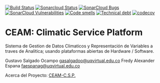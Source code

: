 [![Build Status](https://travis-ci.com/ServiciosCCUQ/uniquindio_siclimatico.svg?branch=master)](https://travis-ci.com/ServiciosCCUQ/uniquindio_siclimatico)
[![Sonarcloud Status](https://sonarcloud.io/api/project_badges/measure?project=ServiciosCCUQ_uniquindio_siclimatico&metric=alert_status)](https://sonarcloud.io/dashboard?id=ServiciosCCUQ_uniquindio_siclimatico) 
[![SonarCloud Bugs](https://sonarcloud.io/api/project_badges/measure?project=ServiciosCCUQ_uniquindio_siclimatico&metric=bugs)](https://sonarcloud.io/component_measures/metric/reliability_rating/list?id=ServiciosCCUQ_uniquindio_siclimatico)
[![SonarCloud Vulnerabilities](https://sonarcloud.io/api/project_badges/measure?project=ServiciosCCUQ_uniquindio_siclimatico&metric=vulnerabilities)](https://sonarcloud.io/component_measures/metric/security_rating/list?id=ServiciosCCUQ_uniquindio_siclimatico)
[![Code smells](https://sonarcloud.io/api/project_badges/measure?project=ServiciosCCUQ_uniquindio_siclimatico&metric=code_smells)](https://sonarcloud.io/component_measures/metric/sqale_rating/list?id=ServiciosCCUQ_uniquindio_siclimatico)
[![Technical debt](https://sonarcloud.io/api/project_badges/measure?project=ServiciosCCUQ_uniquindio_siclimatico&metric=sqale_index)](https://sonarcloud.io/component_measures/metric/sqale_rating/list?id=ServiciosCCUQ_uniquindio_siclimatico)
[![codecov](https://codecov.io/gh/ServiciosCCUQ/uniquindio_siclimatico/branch/master/graph/badge.svg)](https://codecov.io/gh/ServiciosCCUQ/uniquindio_siclimatico)

# CEAM: Climatic Service Platform

Sistema de Gestion de Datos Climaticos y Representación de Variables a traves de Analitica; usando plataformas abiertas de Hardware / Software. 

Gustavo Salgado Ocampo gasalgadoo@uqvirtual.edu.co
Fredy Alexander Espana faespanag@uqvirtual.edu.co

Acerca del Proyecto: <a href="https://ceam-csp.me/page/acerca-de-sic">CEAM-C.S.P.</a>
